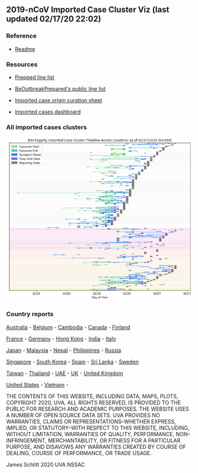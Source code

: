 ## 2019-nCoV Imported Case Cluster Viz (last updated 02/17/20 22:02)


### Reference

* [Readme](https://github.com/SchlittDataSci/SchlittDataSci.github.io/blob/master/README.md)


### Resources

* [Prepped line list](cleaned_line_list.csv)

* [BeOutbreakPrepared's public line list](https://github.com/beoutbreakprepared/nCoV2019)

* [Imported case origin curation sheet](https://docs.google.com/spreadsheets/d/1s2j-RmkO8C69HtrELpNMipkG5ftPJqCPEzGRAxIukFY/edit#gid=0)

* [Imported cases dashboard](https://datastudio.google.com/reporting/f6ad0988-f203-45f8-8d18-5d726c1d2d8b)


### All imported cases clusters

![All cases](cluster_analysis/All_imported_cases_NIHFogarty.png)

### Country reports
[Australia](country_reports/Australia_report.md)      -      [Belgium](country_reports/Belgium_report.md)      -      [Cambodia](country_reports/Cambodia_report.md)      -      [Canada](country_reports/Canada_report.md)      -      [Finland](country_reports/Finland_report.md)

[France](country_reports/France_report.md)      -      [Germany](country_reports/Germany_report.md)      -      [Hong Kong](country_reports/Hong_Kong_report.md)      -      [India](country_reports/India_report.md)      -      [Italy](country_reports/Italy_report.md)

[Japan](country_reports/Japan_report.md)      -      [Malaysia](country_reports/Malaysia_report.md)      -      [Nepal](country_reports/Nepal_report.md)      -      [Philippines](country_reports/Philippines_report.md)      -      [Russia](country_reports/Russia_report.md)

[Singapore](country_reports/Singapore_report.md)      -      [South Korea](country_reports/South_Korea_report.md)      -      [Spain](country_reports/Spain_report.md)      -      [Sri Lanka](country_reports/Sri_Lanka_report.md)      -      [Sweden](country_reports/Sweden_report.md)

[Taiwan](country_reports/Taiwan_report.md)      -      [Thailand](country_reports/Thailand_report.md)      -      [UAE](country_reports/UAE_report.md)      -      [UK](country_reports/UK_report.md)      -      [United Kingdom](country_reports/United_Kingdom_report.md)

[United States](country_reports/United_States_report.md)      -      [Vietnam](country_reports/Vietnam_report.md)      -      






THE CONTENTS OF THIS WEBSITE, INCLUDING DATA, MAPS, PLOTS, COPYRIGHT 2020, UVA, ALL RIGHTS RESERVED, IS PROVIDED TO THE PUBLIC FOR RESEARCH AND ACADEMIC PURPOSES. THE WEBSITE USES A NUMBER OF OPEN SOURCE DATA SETS. UVA PROVIDES NO WARRANTIES, CLAIMS OR REPRESENTATIONS–WHETHER EXPRESS, IMPLIED, OR STATUTORY–WITH RESPECT TO THIS WEBSITE, INCLUDING, WITHOUT LIMITATION, WARRANTIES OF QUALITY, PERFORMANCE, NON–INFRINGEMENT, MERCHANTABILITY, OR FITNESS FOR A PARTICULAR PURPOSE, AND DISAVOWS ANY WARRANTIES CREATED BY COURSE OF DEALING, COURSE OF PERFORMANCE, OR TRADE USAGE.




James Schlitt 2020 UVA NSSAC